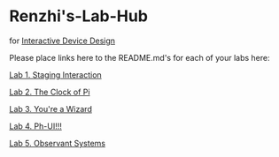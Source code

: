 # Renzhi's-Lab-Hub
for [Interactive Device Design](https://github.com/FAR-Lab/Developing-and-Designing-Interactive-Devices/)

Please place links here to the README.md's for each of your labs here:

[Lab 1. Staging Interaction](Lab%201/)

[Lab 2. The Clock of Pi](Lab%202/)

[Lab 3. You're a Wizard](Lab%203/)

[Lab 4. Ph-UI!!!](Lab%204/)

[Lab 5. Observant Systems](Lab%205/)
